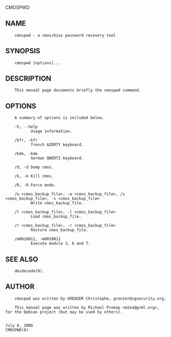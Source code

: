   CMOSPWD
 
## NAME
        cmospwd - a cmos/bios password recovery tool
 
## SYNOPSIS
        cmospwd [options]...
 
## DESCRIPTION
        This manual page documents briefly the cmospwd command.
 
## OPTIONS
        A summary of options is included below.
 
        -h, --help
               Usage information.
 
        /kfr, -kfr
               french AZERTY keyboard.
 
        /kde, -kde
               German QWERTZ keyboard.
 
        /d, -d Dump cmos.
 
        /k, -k Kill cmos.
 
        /R, -R Force mode.
 
        /w <cmos_backup_file>, -w <cmos_backup_file>, /s <cmos_backup_file>, -s <cmos_backup_file>
               Write cmos_backup_file.
 
        /l <cmos_backup_file>, -l <cmos_backup_file>
               Load cmos_backup_file.
 
        /r <cmos_backup_file>, -r <cmos_backup_file>
               Restore cmos_backup_file.
 
        /m0010011, -m0010011
               Execute module 3, 6 and 7.
 
## SEE ALSO
        dmidecode(8).
 
## AUTHOR
        cmospwd was written by GRENIER Christophe, grenier@cgsecurity.org.
 
        This manual page was written by Michael Prokop <mika@grml.org>, for the Debian project (but may be used by others).
 
                                                                             July 6, 2006                                                                  CMOSPWD(8)
